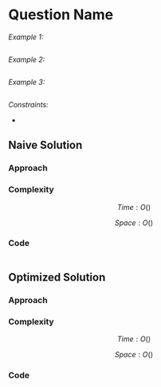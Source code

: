 # Question Name

*Example 1:*

```

```

*Example 2:*

```

```

*Example 3:*

```

```

*Constraints:*

*

## Naive Solution

### Approach
<!-- Describe your approach to solving the problem. -->

### Complexity
$$Time: O()$$

$$Space: O()$$

### Code
```py

```

## Optimized Solution

### Approach
<!-- Describe your approach to solving the problem. -->

### Complexity
$$Time: O()$$

$$Space: O()$$

### Code
```py

```